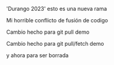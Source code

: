 'Durango 2023' esto es una nueva rama


Mi horrible conflicto de fusión de codigo

Cambio hecho para git pull demo

Cambio hecho para git pull/fetch demo

y ahora para ser borrada
